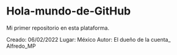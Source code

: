 # Hola-mundo-de-GitHub
Mi primer repositorio en esta plataforma.

Creado: 06/02/2022
Lugar: México
Autor: El dueño de la cuenta_ Alfredo_MP
